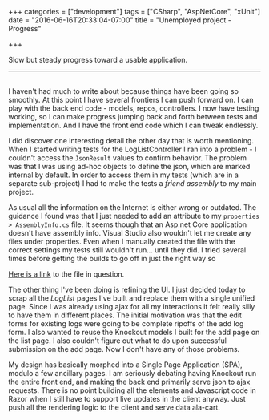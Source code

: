 +++
categories = ["development"]
tags = ["CSharp", "AspNetCore", "xUnit"]
date = "2016-06-16T20:33:04-07:00"
title = "Unemployed project - Progress"

+++

Slow but steady progress toward a usable application.
<!--more-->
<hr/><br/>
I haven't had much to write about because things have been going so smoothly. At
this point I have several frontiers I can push forward on. I can play with the
back end code - models, repos, controllers. I now have testing working, so I can
make progress jumping back and forth between tests and implementation. And I
have the front end code which I can tweak endlessly.

I did discover one interesting detail the other day that is worth mentioning.
When I started writing tests for the LogListController I ran into a problem - I
couldn't access the `JsonResult` values to confirm behavior. The problem was
that I was using ad-hoc objects to define the json, which are marked internal by
default. In order to access them in my tests (which are in a separate
sub-project) I had to make the tests a *friend assembly* to my main project.

As usual all the information on the Internet is either wrong or outdated. The
guidance I found was that I just needed to add an attribute to my
`properties > AssemblyInfo.cs` file. It seems though that an Asp.net Core
application doesn't have assembly info. Visual Studio also wouldn't let me
create any files under properties. Even when I manually created the file with
the correct settings my tests still wouldn't run... until they did. I tried
several times before getting the builds to go off in just the right way so

[Here is a link](https://github.com/kitsu/JobLogger/blob/e8e0436140e67edfd369942793a8bbed3cc3920f/src/JobLogger/Properties/AssemblyInfo.cs)
to the file in question.

The other thing I've been doing is refining the UI. I just decided today to
scrap all the *LogList* pages I've built and replace them with a single unified
page. Since I was already using ajax for all my interactions it felt really
silly to have them in different places. The initial motivation was that the edit
forms for existing logs were going to be complete ripoffs of the add log form. I
also wanted to reuse the Knockout models I built for the add page on the list
page. I also couldn't figure out what to do upon successful submission on the
add page. Now I don't have any of those problems.

My design has basically morphed into a Single Page Application (SPA), modulo a
few ancillary pages. I am seriously debating having Knockout run the entire
front end, and making the back end primarily serve json to ajax requests. There
is no point building all the elements and Javascript code in Razor when I still
have to support live updates in the client anyway. Just push all the rendering
logic to the client and serve data ala-cart.
